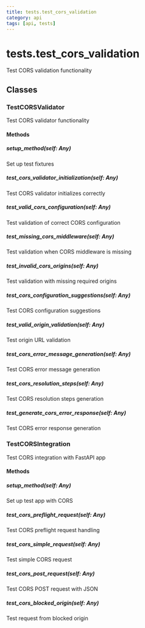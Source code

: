 ```yaml
---
title: tests.test_cors_validation
category: api
tags: [api, tests]
---
```


# tests.test_cors_validation

Test CORS validation functionality

## Classes

### TestCORSValidator

Test CORS validator functionality

#### Methods

##### setup_method(self: Any)

Set up test fixtures

##### test_cors_validator_initialization(self: Any)

Test CORS validator initializes correctly

##### test_valid_cors_configuration(self: Any)

Test validation of correct CORS configuration

##### test_missing_cors_middleware(self: Any)

Test validation when CORS middleware is missing

##### test_invalid_cors_origins(self: Any)

Test validation with missing required origins

##### test_cors_configuration_suggestions(self: Any)

Test CORS configuration suggestions

##### test_valid_origin_validation(self: Any)

Test origin URL validation

##### test_cors_error_message_generation(self: Any)

Test CORS error message generation

##### test_cors_resolution_steps(self: Any)

Test CORS resolution steps generation

##### test_generate_cors_error_response(self: Any)

Test CORS error response generation

### TestCORSIntegration

Test CORS integration with FastAPI app

#### Methods

##### setup_method(self: Any)

Set up test app with CORS

##### test_cors_preflight_request(self: Any)

Test CORS preflight request handling

##### test_cors_simple_request(self: Any)

Test simple CORS request

##### test_cors_post_request(self: Any)

Test CORS POST request with JSON

##### test_cors_blocked_origin(self: Any)

Test request from blocked origin

